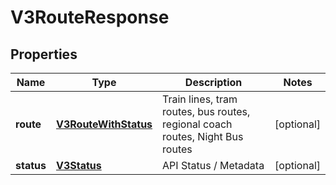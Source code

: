 
# V3RouteResponse

## Properties
Name | Type | Description | Notes
------------ | ------------- | ------------- | -------------
**route** | [**V3RouteWithStatus**](V3RouteWithStatus.md) | Train lines, tram routes, bus routes, regional coach routes, Night Bus routes |  [optional]
**status** | [**V3Status**](V3Status.md) | API Status / Metadata |  [optional]



